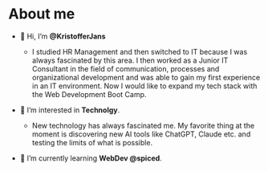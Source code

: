 # About me

- 👋 Hi, I’m **@KristofferJans**
  
  - I studied HR Management and then switched to IT because I was always fascinated by this area. I then worked as a Junior IT Consultant in the field of communication,       processes and organizational development and was able to gain my first experience in an IT environment. Now I would like to expand my tech stack with the Web Development Boot Camp.
    
- 👀 I’m interested in **Technolgy**.
  
  - New technology has always fascinated me. My favorite thing at the moment is discovering new AI tools like ChatGPT, Claude etc. and testing the limits of what is possible.
    
- 🌱 I’m currently learning **WebDev @spiced**.

<!---
KristofferJans/KristofferJans is a ✨ special ✨ repository because its `README.md` (this file) appears on your GitHub profile.
You can click the Preview link to take a look at your changes.
--->
